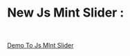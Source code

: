 New Js Mint Slider :
============================= 
<br>

<a target="_blank" href="http://neroze.github.io/slider/slider/"> Demo To Js MInt Slider </a>
